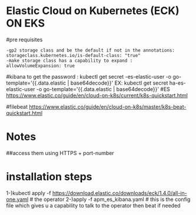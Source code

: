 #                                               Elastic Cloud on Kubernetes (ECK) ON EKS

#pre requisites
```
-gp2 storage class and be the default if not in the annotations:      storageclass.kubernetes.io/is-default-class: "true"
-make storage class has a capability to expand :  allowVolumeExpansion: true 

```


#kibana
to get the password : kubectl get secret <cluster-name>-es-elastic-user -o go-template='{{.data.elastic | base64decode}}'
EX: kubectl get secret ha-es-elastic-user -o go-template='{{.data.elastic | base64decode}}'
#ES
https://www.elastic.co/guide/en/cloud-on-k8s/current/k8s-quickstart.html

#filebeat
https://www.elastic.co/guide/en/cloud-on-k8s/master/k8s-beat-quickstart.html

# Notes
##access them using HTTPS + port-number




# installation steps
1-)kubectl apply -f https://download.elastic.co/downloads/eck/1.4.0/all-in-one.yaml  # the operator
2-)apply -f apm_es_kibana.yaml  # this is the config file which gives u a capability to talk to the operator 
then beat if needed 
